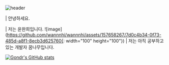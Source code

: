 ![header](https://capsule-render.vercel.app/api?type=Slice&color=707070&height=120&section=header&text=wannnhi-world&fontSize=100&animation=fadeIn&fontColor=DDDDDD)

| 안녕하세요.

| 저는 윤완희입니다.
![image](https://github.com/wannnhi/wannnhi/assets/157658267/7d0c4b34-0f73-485d-a8f1-8ecb3d625760{: width="100" height="100"})
| 저는 아직 공부하고 있는 개발자 꿈나무입니다.

[![Gondr's GitHub stats](https://github-readme-stats.vercel.app/api?username=wannnhi)](https://github.com/anuraghazra/github-readme-stats)

